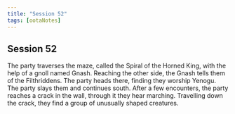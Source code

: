 ```yaml
---
title: "Session 52"
tags: [ootaNotes]
---
```

## Session 52
The party traverses the maze, called the Spiral of the Horned King, with the help of a gnoll named Gnash. Reaching the other side, the Gnash tells them of the Filthriddens. The party heads there, finding they worship Yenogu. The party slays them and continues south. After a few encounters, the party reaches a crack in the wall, through it they hear marching. Travelling down the crack, they find a group of unusually shaped creatures. 